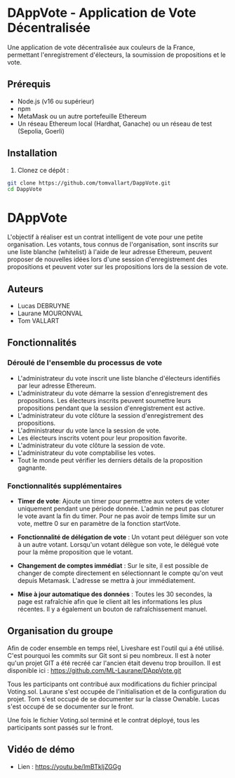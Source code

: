 # DAppVote - Application de Vote Décentralisée

Une application de vote décentralisée aux couleurs de la France, permettant l'enregistrement d'électeurs, la soumission de propositions et le vote.

## Prérequis

- Node.js (v16 ou supérieur)
- npm
- MetaMask ou un autre portefeuille Ethereum
- Un réseau Ethereum local (Hardhat, Ganache) ou un réseau de test (Sepolia, Goerli)

## Installation

1. Clonez ce dépôt :
```bash
git clone https://github.com/tomvallart/DappVote.git
cd DappVote
```

# DAppVote
L'objectif à réaliser est un contrat intelligent de vote pour une petite organisation. Les votants, tous connus de l'organisation, sont inscrits sur une liste blanche (whitelist) à l'aide de leur adresse Ethereum, peuvent proposer de nouvelles idées lors d'une session d'enregistrement des propositions et peuvent voter sur les propositions lors de la session de vote.

## Auteurs
- Lucas DEBRUYNE
- Laurane MOURONVAL
- Tom VALLART

## Fonctionnalités
### Déroulé de l'ensemble du processus de vote
- L'administrateur du vote inscrit une liste blanche d'électeurs identifiés par leur adresse Ethereum.
- L'administrateur du vote démarre la session d'enregistrement des propositions.
Les électeurs inscrits peuvent soumettre leurs propositions pendant que la session d'enregistrement est active.
- L'administrateur du vote clôture la session d'enregistrement des propositions.
- L'administrateur du vote lance la session de vote.
- Les électeurs inscrits votent pour leur proposition favorite.
- L'administrateur du vote clôture la session de vote.
- L'administrateur du vote comptabilise les votes.
- Tout le monde peut vérifier les derniers détails de la proposition gagnante.

### Fonctionnalités supplémentaires
- **Timer de vote**: Ajoute un timer pour permettre aux voters de voter uniquement pendant une période donnée. L'admin ne peut pas cloturer le vote avant la fin du timer. Pour ne pas avoir de temps limite sur un vote, mettre 0 sur en paramètre de la fonction startVote.

- **Fonctionnalité de délégation de vote** : Un votant peut déléguer son vote à un autre votant. Lorsqu'un votant délègue son vote, le délégué vote pour la même proposition que le votant.

- **Changement de comptes immédiat** : Sur le site, il est possible de changer de compte directement en sélectionnant le compte qu'on veut depuis Metamask. L'adresse se mettra à jour immédiatement.

- **Mise à jour automatique des données** : Toutes les 30 secondes, la page est rafraîchie afin que le client ait les informations les plus récentes. Il y a également un bouton de rafraîchissement manuel.
 
## Organisation du groupe
Afin de coder ensemble en temps réel, Liveshare est l'outil qui a été utilisé. C'est pourquoi les commits sur Git sont si peu nombreux. Il est à noter qu'un projet GIT a été recréé car l'ancien était devenu trop brouillon. Il est disponible ici : https://github.com/ML-Laurane/DAppVote.git

Tous les participants ont contribué aux modifications du fichier principal Voting.sol.
Laurane s'est occupée de l'initialisation et de la configuration du projet.
Tom s'est occupé de se documenter sur la classe Ownable.
Lucas s'est occupé de se documenter sur le front.

Une fois le fichier Voting.sol terminé et le contrat déployé, tous les participants sont passés sur le front.

## Vidéo de démo
- Lien : https://youtu.be/lmBTkljZGGg

